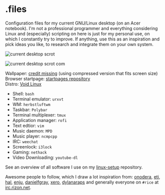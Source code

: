 # .files

Configuration files for my current GNU/Linux desktop (on an Acer notebook). I'm not a professional programmer and everything considering Linux and (especially) scripting on here is just for my personal use, on which I constantly try to improve. If anything, use this as an inspiration and pick ideas you like, to research and integrate them on your own system.

![current desktop scrot](https://u.teknik.io/sFytn.png)

![current desktop scrot com](https://u.teknik.io/q7trS.png)

Wallpaper: [credit missing](https://u.teknik.io/tMg9x.png) (using compressed version that fits screen size)  
Browser startpage: [startpages repository](https://github.com/jltk/startpages)  
Distro: [Void Linux](https://voidlinux.eu)

- Shell: ``bash``
- Terminal emulator: ``urxvt``
- WM: ``herbstluftwm``
- Taskbar: ``Polybar``
- Terminal multiplexer: ``tmux``
- Application manager: ``rofi``
- Text edtior: ``vim``
- Music daemon: ``MPD``
- Music player: ``ncmpcpp``
- IRC: ``weechat``
- Screenlock: ``i3lock``
- Gaming: ``nethack``
- Video Downloading: ``youtube-dl``

See an overview of all software I use on my [linux-setup](https://github.com/jltk/linux-setup) repository.

Awesome people to follow, which I draw a lot inspiration from: [onodera](https://github.com/onodera-punpun), [eti](https://github.com/eti0), [hal](https://github.com/hal-ullr), [enju](https://github.com/enjuus), [danielfgray](https://github.com/DanielFGray), [xero](https://github.com/xero), [dylanaraps](https://github.com/dylanaraps) and generally everyone on ``#rice`` at [irc.rizon.net](https://rizon.net).
